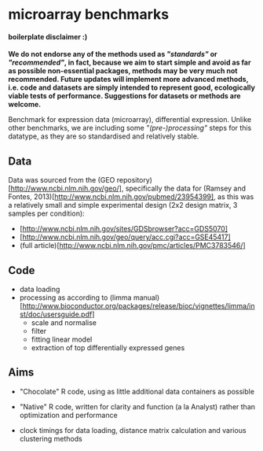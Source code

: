 # microarray benchmarks
#### boilerplate disclaimer :)
__We do not endorse any of the methods used as *"standards"* or *"recommended"*, in fact, because we aim to start simple and avoid as far as possible non-essential packages, methods may be very much not recommended. Future updates will implement more advanced methods, i.e. code and datasets are simply intended to represent good, ecologically viable tests of performance. Suggestions for datasets or methods are welcome.__

Benchmark for expression data (microarray), differential expression. Unlike other benchmarks, we are including some *"(pre-)processing"* steps for this datatype, as they are so standardised and relatively stable.

Data
-----------
Data was sourced from the (GEO repository)[http://www.ncbi.nlm.nih.gov/geo/], specifically the data for (Ramsey and Fontes, 2013)[http://www.ncbi.nlm.nih.gov/pubmed/23954399], as this was a relatively small and simple experimental design (2x2 design matrix, 3 samples per condition):
- [http://www.ncbi.nlm.nih.gov/sites/GDSbrowser?acc=GDS5070]
- [http://www.ncbi.nlm.nih.gov/geo/query/acc.cgi?acc=GSE45417]
- (full article)[http://www.ncbi.nlm.nih.gov/pmc/articles/PMC3783546/]


Code
-----------
- data loading
- processing as according to (limma manual)[http://www.bioconductor.org/packages/release/bioc/vignettes/limma/inst/doc/usersguide.pdf]
    - scale and normalise
    - filter
    - fitting linear model
    - extraction of top differentially expressed genes


Aims
-----------
- "Chocolate" R code, using as little additional data containers as possible

- "Native" R code, written for clarity and function (a la Analyst) rather than optimization and performance

- clock timings for data loading, distance matrix calculation and various clustering methods
